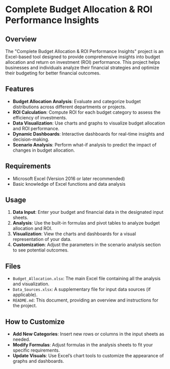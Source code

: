 # Complete Budget Allocation & ROI Performance Insights

## Overview

The "Complete Budget Allocation & ROI Performance Insights" project is an Excel-based tool designed to provide comprehensive insights into budget allocation and return on investment (ROI) performance. This project helps businesses and individuals analyze their financial strategies and optimize their budgeting for better financial outcomes.

## Features

- **Budget Allocation Analysis**: Evaluate and categorize budget distributions across different departments or projects.
- **ROI Calculation**: Compute ROI for each budget category to assess the efficiency of investments.
- **Data Visualization**: Use charts and graphs to visualize budget allocation and ROI performance.
- **Dynamic Dashboards**: Interactive dashboards for real-time insights and decision-making.
- **Scenario Analysis**: Perform what-if analysis to predict the impact of changes in budget allocation.

## Requirements

- Microsoft Excel (Version 2016 or later recommended)
- Basic knowledge of Excel functions and data analysis

## Usage

1. **Data Input**: Enter your budget and financial data in the designated input sheets.
2. **Analysis**: Use the built-in formulas and pivot tables to analyze budget allocation and ROI.
3. **Visualization**: View the charts and dashboards for a visual representation of your data.
4. **Customization**: Adjust the parameters in the scenario analysis section to see potential outcomes.

## Files

- `Budget_Allocation.xlsx`: The main Excel file containing all the analysis and visualization.
- `Data_Sources.xlsx`: A supplementary file for input data sources (if applicable).
- `README.md`: This document, providing an overview and instructions for the project.

## How to Customize

- **Add New Categories**: Insert new rows or columns in the input sheets as needed.
- **Modify Formulas**: Adjust formulas in the analysis sheets to fit your specific requirements.
- **Update Visuals**: Use Excel’s chart tools to customize the appearance of graphs and dashboards.



